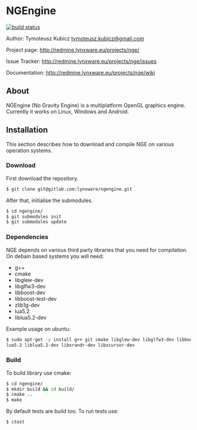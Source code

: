 # **NGEngine** #

[![build status](https://gitlab.com/ci/projects/6667/status.png?ref=master)](https://gitlab.com/ci/projects/6667?ref=master)

Author: Tymoteusz Kubicz <tymoteusz.kubicz@gmail.com>

Project page: http://redmine.lynxware.eu/projects/nge/

Issue Tracker: http://redmine.lynxware.eu/projects/nge/issues

Documentation: http://redmine.lynxware.eu/projects/nge/wiki

## About ##
NGEngine (No Gravity Engine) is a multiplatform OpenGL graphics engine. Currently it works on Linux, Windows and Android.



## Installation
This section describes how to download and compile NGE on various operation systems.

### Download
First download the repository.
```sh
$ git clone git@gitlab.com:lynxware/ngengine.git
```
After that, initialise the submodules.
```sh
$ cd ngengine/
$ git submodules init
$ git submodules update
```

### Dependencies
NGE depends on various third party libraries that you need for compilation. On debain based systems you will need:
* g++
* cmake
* libglew-dev
* libglfw3-dev
* libboost-dev
* libboost-test-dev
* zlib1g-dev
* lua5.2
* liblua5.2-dev

Example usage on ubuntu:
```sh
$ sudo apt-get -y install g++ git cmake libglew-dev libglfw3-dev libboost-dev libboost-test-dev zlib1g-dev \
lua5.2 liblua5.2-dev libxrandr-dev libxcursor-dev
```

### Build
To build library use cmake:
```sh
$ cd ngengine/
$ mkdir build && cd build/
$ cmake ..
$ make
```
By default tests are build too. To run tests use:
```sh
$ ctest
```